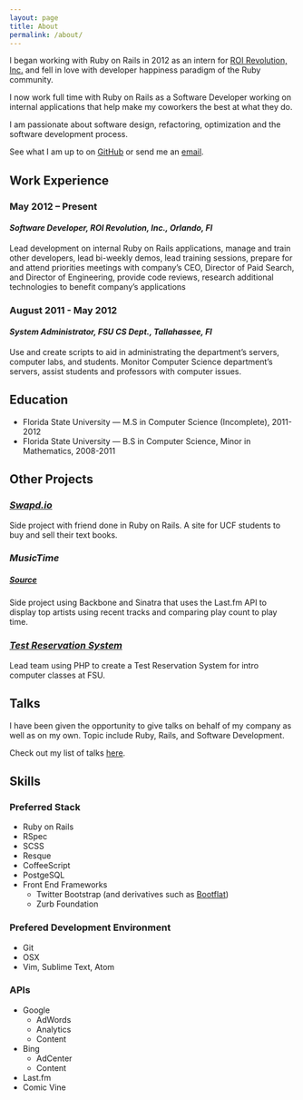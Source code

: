 ```yaml
---
layout: page
title: About
permalink: /about/
---
```


I began working with Ruby on Rails in 2012 as an intern for [ROI Revolution, Inc.](http://www.roirevolution.com/) and fell in love with developer happiness paradigm of the Ruby community.

I now work full time with Ruby on Rails as a Software Developer working on internal applications that help make my coworkers the best at what they do.

I am passionate about software design, refactoring, optimization and the software development process.

See what I am up to on [GitHub](https://github.com/tmr08c) or send me an [email](mailto:tmr08@gmail.com).

## Work Experience

### May 2012 – Present
#### *Software Developer, ROI Revolution, Inc., Orlando, Fl*

Lead development on internal Ruby on Rails applications, manage and train other developers, lead
bi-weekly demos, lead training sessions, prepare for and attend priorities meetings with company’s
CEO, Director of Paid Search, and Director of Engineering, provide code reviews, research additional
technologies to benefit company’s applications

### August 2011 - May 2012
#### *System Administrator, FSU CS Dept., Tallahassee, Fl*

Use and create scripts to aid in administrating the department’s servers, computer labs, and
students.  Monitor Computer Science department’s servers, assist students and professors with
computer issues.

## Education

* Florida State University — M.S in Computer Science (Incomplete), 2011-2012
* Florida State University — B.S in Computer Science, Minor in Mathematics, 2008-2011

## Other Projects

### *[Swapd.io](swapd.io)*

Side project with friend done in Ruby on Rails. A site for UCF students to buy and sell their text
books.

### *MusicTime*
##### [Source](https://github.com/tmr08c/MusicTime)

Side project using Backbone and Sinatra that uses the Last.fm API to display top artists using
recent tracks and comparing play count to play time.

### *[Test Reservation System](https://service.cs.fsu.edu/testres/ldap.php)*

Lead team using PHP to create a Test Reservation System for intro computer classes at FSU.

## Talks

I have been given the opportunity to give talks on behalf of my company as well as on my own. Topic include Ruby, Rails, and Software Development.

Check out my list of talks [here](/talks).

## Skills

### Preferred Stack

* Ruby on Rails
* RSpec
* SCSS
* Resque
* CoffeeScript
* PostgeSQL
* Front End Frameworks
  * Twitter Bootstrap (and derivatives such as [Bootflat](http://bootflat.github.io/))
  * Zurb Foundation

### Prefered Development Environment

* Git
* OSX
* Vim, Sublime Text, Atom

### APIs

* Google
  * AdWords
  * Analytics
  * Content
* Bing
  * AdCenter
  * Content
* Last.fm
* Comic Vine
